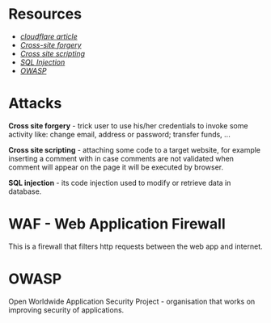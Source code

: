 # Resources
- *[cloudflare article](https://www.cloudflare.com/learning/ddos/glossary/web-application-firewall-waf/)*
- *[Cross-site forgery](https://www.cloudflare.com/learning/security/threats/cross-site-request-forgery/)*
- *[Cross site scripting](https://www.cloudflare.com/learning/security/threats/cross-site-scripting/)*
- *[SQL Injection](https://www.cloudflare.com/learning/security/threats/sql-injection/)*
- *[OWASP](https://owasp.org/)*

# Attacks
**Cross site forgery** - trick user to use his/her credentials to invoke
some activity like: change email, address or password; transfer funds, ...

**Cross site scripting** - attaching some code to a target website, for example
inserting a comment with <script>....</script> in case comments are not
validated when comment will appear on the page it will be executed by browser.

**SQL injection** - its code injection used to modify or retrieve data in
database.

# WAF - Web Application Firewall

This is a firewall that filters http requests between the web app and internet.

# OWASP
Open Worldwide Application Security Project - organisation that works on
improving security of applications.
